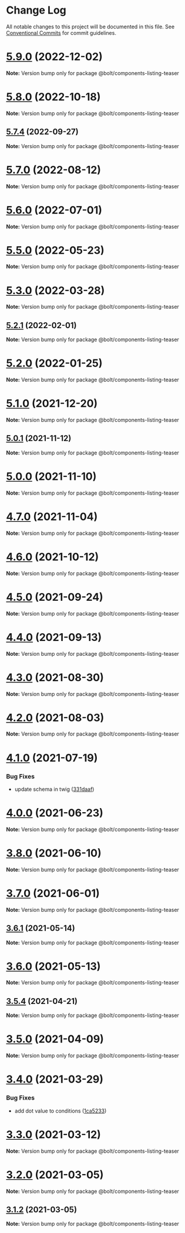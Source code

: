 # Change Log

All notable changes to this project will be documented in this file.
See [Conventional Commits](https://conventionalcommits.org) for commit guidelines.

# [5.9.0](https://github.com/boltdesignsystem/bolt/tree/master/packages/components/bolt-listing-teaser/compare/v5.8.2...v5.9.0) (2022-12-02)

**Note:** Version bump only for package @bolt/components-listing-teaser





# [5.8.0](https://github.com/boltdesignsystem/bolt/tree/master/packages/components/bolt-listing-teaser/compare/v5.7.5...v5.8.0) (2022-10-18)

**Note:** Version bump only for package @bolt/components-listing-teaser





## [5.7.4](https://github.com/boltdesignsystem/bolt/tree/master/packages/components/bolt-listing-teaser/compare/v5.7.3...v5.7.4) (2022-09-27)

**Note:** Version bump only for package @bolt/components-listing-teaser





# [5.7.0](https://github.com/boltdesignsystem/bolt/tree/master/packages/components/bolt-listing-teaser/compare/v5.6.0...v5.7.0) (2022-08-12)

**Note:** Version bump only for package @bolt/components-listing-teaser





# [5.6.0](https://github.com/boltdesignsystem/bolt/tree/master/packages/components/bolt-listing-teaser/compare/v5.5.0...v5.6.0) (2022-07-01)

**Note:** Version bump only for package @bolt/components-listing-teaser





# [5.5.0](https://github.com/boltdesignsystem/bolt/tree/master/packages/components/bolt-listing-teaser/compare/v5.4.0...v5.5.0) (2022-05-23)

**Note:** Version bump only for package @bolt/components-listing-teaser





# [5.3.0](https://github.com/boltdesignsystem/bolt/tree/master/packages/components/bolt-listing-teaser/compare/v5.2.4...v5.3.0) (2022-03-28)

**Note:** Version bump only for package @bolt/components-listing-teaser





## [5.2.1](https://github.com/boltdesignsystem/bolt/tree/master/packages/components/bolt-listing-teaser/compare/v5.2.0...v5.2.1) (2022-02-01)

**Note:** Version bump only for package @bolt/components-listing-teaser





# [5.2.0](https://github.com/boltdesignsystem/bolt/tree/master/packages/components/bolt-listing-teaser/compare/v5.1.1...v5.2.0) (2022-01-25)

**Note:** Version bump only for package @bolt/components-listing-teaser





# [5.1.0](https://github.com/boltdesignsystem/bolt/tree/master/packages/components/bolt-listing-teaser/compare/v5.0.1...v5.1.0) (2021-12-20)

**Note:** Version bump only for package @bolt/components-listing-teaser





## [5.0.1](https://github.com/boltdesignsystem/bolt/tree/master/packages/components/bolt-listing-teaser/compare/v5.0.0...v5.0.1) (2021-11-12)

**Note:** Version bump only for package @bolt/components-listing-teaser





# [5.0.0](https://github.com/boltdesignsystem/bolt/tree/master/packages/components/bolt-listing-teaser/compare/v4.7.0...v5.0.0) (2021-11-10)

**Note:** Version bump only for package @bolt/components-listing-teaser





# [4.7.0](https://github.com/boltdesignsystem/bolt/tree/master/packages/components/bolt-listing-teaser/compare/v4.6.2...v4.7.0) (2021-11-04)

**Note:** Version bump only for package @bolt/components-listing-teaser





# [4.6.0](https://github.com/boltdesignsystem/bolt/tree/master/packages/components/bolt-listing-teaser/compare/v4.5.1...v4.6.0) (2021-10-12)

**Note:** Version bump only for package @bolt/components-listing-teaser





# [4.5.0](https://github.com/boltdesignsystem/bolt/tree/master/packages/components/bolt-listing-teaser/compare/v4.4.0...v4.5.0) (2021-09-24)

**Note:** Version bump only for package @bolt/components-listing-teaser





# [4.4.0](https://github.com/boltdesignsystem/bolt/tree/master/packages/components/bolt-listing-teaser/compare/v4.3.0...v4.4.0) (2021-09-13)

**Note:** Version bump only for package @bolt/components-listing-teaser





# [4.3.0](https://github.com/boltdesignsystem/bolt/tree/master/packages/components/bolt-listing-teaser/compare/v4.2.3...v4.3.0) (2021-08-30)

**Note:** Version bump only for package @bolt/components-listing-teaser





# [4.2.0](https://github.com/boltdesignsystem/bolt/tree/master/packages/components/bolt-listing-teaser/compare/v4.1.1...v4.2.0) (2021-08-03)

**Note:** Version bump only for package @bolt/components-listing-teaser





# [4.1.0](https://github.com/boltdesignsystem/bolt/tree/master/packages/components/bolt-listing-teaser/compare/v4.0.2...v4.1.0) (2021-07-19)


### Bug Fixes

* update schema in twig ([331daaf](https://github.com/boltdesignsystem/bolt/tree/master/packages/components/bolt-listing-teaser/commit/331daaf0b13d1f7742462df3e3c4395034d704b1))





# [4.0.0](https://github.com/boltdesignsystem/bolt/tree/master/packages/components/bolt-listing-teaser/compare/v4.0.0-beta-4...v4.0.0) (2021-06-23)

**Note:** Version bump only for package @bolt/components-listing-teaser





# [3.8.0](https://github.com/boltdesignsystem/bolt/tree/master/packages/components/bolt-listing-teaser/compare/v3.7.1...v3.8.0) (2021-06-10)

**Note:** Version bump only for package @bolt/components-listing-teaser





# [3.7.0](https://github.com/boltdesignsystem/bolt/tree/master/packages/components/bolt-listing-teaser/compare/v3.6.3...v3.7.0) (2021-06-01)

**Note:** Version bump only for package @bolt/components-listing-teaser





## [3.6.1](https://github.com/boltdesignsystem/bolt/tree/master/packages/components/bolt-listing-teaser/compare/v3.6.0...v3.6.1) (2021-05-14)

**Note:** Version bump only for package @bolt/components-listing-teaser





# [3.6.0](https://github.com/boltdesignsystem/bolt/tree/master/packages/components/bolt-listing-teaser/compare/v3.5.4...v3.6.0) (2021-05-13)

**Note:** Version bump only for package @bolt/components-listing-teaser





## [3.5.4](https://github.com/boltdesignsystem/bolt/tree/master/packages/components/bolt-listing-teaser/compare/v3.5.3...v3.5.4) (2021-04-21)

**Note:** Version bump only for package @bolt/components-listing-teaser





# [3.5.0](https://github.com/boltdesignsystem/bolt/tree/master/packages/components/bolt-listing-teaser/compare/v3.4.3...v3.5.0) (2021-04-09)

**Note:** Version bump only for package @bolt/components-listing-teaser





# [3.4.0](https://github.com/boltdesignsystem/bolt/tree/master/packages/components/bolt-listing-teaser/compare/v3.3.1...v3.4.0) (2021-03-29)


### Bug Fixes

* add dot value to conditions ([1ca5233](https://github.com/boltdesignsystem/bolt/tree/master/packages/components/bolt-listing-teaser/commit/1ca52338658be12340198553e50f5face7dcfb25))





# [3.3.0](https://github.com/boltdesignsystem/bolt/tree/master/packages/components/bolt-listing-teaser/compare/v3.2.0...v3.3.0) (2021-03-12)

**Note:** Version bump only for package @bolt/components-listing-teaser





# [3.2.0](https://github.com/boltdesignsystem/bolt/tree/master/packages/components/bolt-listing-teaser/compare/v3.1.2...v3.2.0) (2021-03-05)

**Note:** Version bump only for package @bolt/components-listing-teaser





## [3.1.2](https://github.com/boltdesignsystem/bolt/tree/master/packages/components/bolt-listing-teaser/compare/v3.1.1...v3.1.2) (2021-03-05)

**Note:** Version bump only for package @bolt/components-listing-teaser
